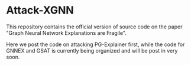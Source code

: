 # Attack-XGNN
This repository contains the official version of source code on the paper "Graph Neural Network Explanations are Fragile".

Here we post the code on attacking PG-Explainer first, while the code for GNNEX and GSAT is currently being organized and will be post in very soon.
